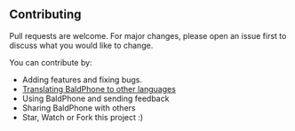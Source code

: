 ## Contributing
Pull requests are welcome. For major changes, please open an issue first to discuss what you would like to change.

You can contribute by:
  - Adding features and fixing bugs.
  - [Translating BaldPhone to other languages](https://github.com/UriahShaulMandel/BaldPhone/blob/master/translating/TRANSLATING.md)
  - Using BaldPhone and sending feedback
  - Sharing BaldPhone with others
  - Star, Watch or Fork this project :)
